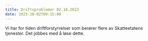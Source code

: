 ```yaml
---
title: Driftsproblemer 02.10.2023
date: 2023-10-02T09:15:00
---
```

Vi har for tiden driftforstyrrelser som berører flere av Skatteetatens tjenester. Det jobbes med å løse dette. 
